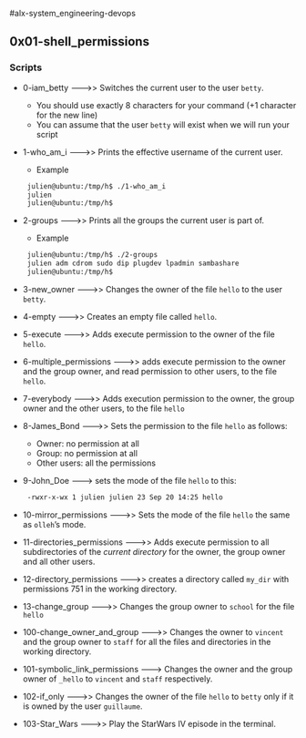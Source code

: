 #alx-system_engineering-devops 
## 0x01-shell_permissions

### Scripts

* 0-iam_betty --->> Switches the current user to the user ``betty``.

	- You should use exactly 8 characters for your command (+1 character for the new line)
	- You can assume that the user ``betty`` will exist when we will run your script

* 1-who_am_i --->> Prints the effective username of the current user.

	- Example
	```sh
	 julien@ubuntu:/tmp/h$ ./1-who_am_i
	 julien
	 julien@ubuntu:/tmp/h$ 
	```

* 2-groups --->> Prints all the groups the current user is part of.

	- Example
	```sh
	 julien@ubuntu:/tmp/h$ ./2-groups
	 julien adm cdrom sudo dip plugdev lpadmin sambashare
	 julien@ubuntu:/tmp/h$ 
	```

* 3-new_owner --->> Changes the owner of the file ``hello`` to the user ``betty``.

* 4-empty --->> Creates an empty file called ``hello``.

* 5-execute --->> Adds execute permission to the owner of the file ``hello``.

* 6-multiple_permissions --->> adds execute permission to the owner and the group owner, and read permission to other users, to the file ``hello``.

*  7-everybody --->> Adds execution permission to the owner, the group owner and the other users, to the file ``hello``

* 8-James_Bond --->> Sets the permission to the file ``hello`` as follows:

	- Owner: no permission at all
	- Group: no permission at all
	- Other users: all the permissions

* 9-John_Doe ---> sets the mode of the file ``hello`` to this:
	```sh 
	 -rwxr-x-wx 1 julien julien 23 Sep 20 14:25 hello 
	```

* 10-mirror_permissions --->> Sets the mode of the file ``hello`` the same as ``olleh``’s mode.

* 11-directories_permissions --->> Adds execute permission to all subdirectories of the *current directory* for the owner, the group owner and all other users.

* 12-directory_permissions --->> creates a directory called ``my_dir`` with permissions 751 in the working directory.

* 13-change_group --->> Changes the group owner to ``school`` for the file ``hello``

* 100-change_owner_and_group --->> Changes the owner to ``vincent`` and the group owner to ``staff`` for all the files and directories in the working directory.

* 101-symbolic_link_permissions ---> Changes the owner and the group owner of ``_hello`` to ``vincent`` and ``staff`` respectively.

* 102-if_only --->> Changes the owner of the file ``hello`` to ``betty`` only if it is owned by the user ``guillaume``.

* 103-Star_Wars --->> Play the StarWars IV episode in the terminal.

